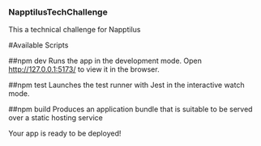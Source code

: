 ### NapptilusTechChallenge
This a technical challenge for Napptilus

#Available Scripts

##npm dev
Runs the app in the development mode.
Open http://127.0.0.1:5173/ to view it in the browser.

##npm test
Launches the test runner with Jest in the interactive watch mode.

##npm build
Produces an application bundle that is suitable to be served over a static hosting service

Your app is ready to be deployed!
